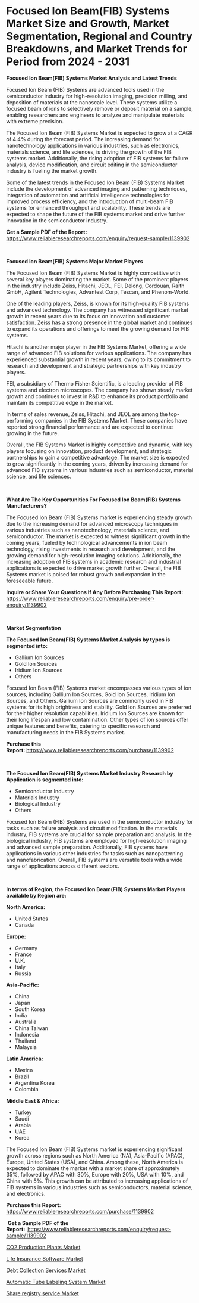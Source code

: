 <p><h1>Focused Ion Beam(FIB) Systems Market Size and Growth, Market Segmentation, Regional and Country Breakdowns, and Market Trends for Period from 2024 -  2031</h1></p><p><strong>Focused Ion Beam(FIB) Systems Market Analysis and Latest Trends</strong></p>
<p><p>Focused Ion Beam (FIB) Systems are advanced tools used in the semiconductor industry for high-resolution imaging, precision milling, and deposition of materials at the nanoscale level. These systems utilize a focused beam of ions to selectively remove or deposit material on a sample, enabling researchers and engineers to analyze and manipulate materials with extreme precision.</p><p>The Focused Ion Beam (FIB) Systems Market is expected to grow at a CAGR of 4.4% during the forecast period. The increasing demand for nanotechnology applications in various industries, such as electronics, materials science, and life sciences, is driving the growth of the FIB systems market. Additionally, the rising adoption of FIB systems for failure analysis, device modification, and circuit editing in the semiconductor industry is fueling the market growth.</p><p>Some of the latest trends in the Focused Ion Beam (FIB) Systems Market include the development of advanced imaging and patterning techniques, integration of automation and artificial intelligence technologies for improved process efficiency, and the introduction of multi-beam FIB systems for enhanced throughput and scalability. These trends are expected to shape the future of the FIB systems market and drive further innovation in the semiconductor industry.</p></p>
<p><strong>Get a Sample PDF of the Report:&nbsp;</strong> <a href="https://www.reliableresearchreports.com/enquiry/request-sample/1139902">https://www.reliableresearchreports.com/enquiry/request-sample/1139902</a></p>
<p>&nbsp;</p>
<p><strong>Focused Ion Beam(FIB) Systems Major Market Players</strong></p>
<p><p>The Focused Ion Beam (FIB) Systems Market is highly competitive with several key players dominating the market. Some of the prominent players in the industry include Zeiss, Hitachi, JEOL, FEI, Delong, Cordouan, Raith GmbH, Agilent Technologies, Advantest Corp, Tescan, and Phenom-World.</p><p>One of the leading players, Zeiss, is known for its high-quality FIB systems and advanced technology. The company has witnessed significant market growth in recent years due to its focus on innovation and customer satisfaction. Zeiss has a strong presence in the global market and continues to expand its operations and offerings to meet the growing demand for FIB systems.</p><p>Hitachi is another major player in the FIB Systems Market, offering a wide range of advanced FIB solutions for various applications. The company has experienced substantial growth in recent years, owing to its commitment to research and development and strategic partnerships with key industry players.</p><p>FEI, a subsidiary of Thermo Fisher Scientific, is a leading provider of FIB systems and electron microscopes. The company has shown steady market growth and continues to invest in R&D to enhance its product portfolio and maintain its competitive edge in the market.</p><p>In terms of sales revenue, Zeiss, Hitachi, and JEOL are among the top-performing companies in the FIB Systems Market. These companies have reported strong financial performance and are expected to continue growing in the future.</p><p>Overall, the FIB Systems Market is highly competitive and dynamic, with key players focusing on innovation, product development, and strategic partnerships to gain a competitive advantage. The market size is expected to grow significantly in the coming years, driven by increasing demand for advanced FIB systems in various industries such as semiconductor, material science, and life sciences.</p></p>
<p>&nbsp;</p>
<p><strong>What Are The Key Opportunities For Focused Ion Beam(FIB) Systems Manufacturers?</strong></p>
<p><p>The Focused Ion Beam (FIB) Systems market is experiencing steady growth due to the increasing demand for advanced microscopy techniques in various industries such as nanotechnology, materials science, and semiconductor. The market is expected to witness significant growth in the coming years, fueled by technological advancements in ion beam technology, rising investments in research and development, and the growing demand for high-resolution imaging solutions. Additionally, the increasing adoption of FIB systems in academic research and industrial applications is expected to drive market growth further. Overall, the FIB Systems market is poised for robust growth and expansion in the foreseeable future.</p></p>
<p><strong>Inquire or Share Your Questions If Any Before Purchasing This Report:</strong> <a href="https://www.reliableresearchreports.com/enquiry/pre-order-enquiry/1139902">https://www.reliableresearchreports.com/enquiry/pre-order-enquiry/1139902</a></p>
<p>&nbsp;</p>
<p><strong>Market Segmentation</strong></p>
<p><strong>The Focused Ion Beam(FIB) Systems Market Analysis by types is segmented into:</strong></p>
<p><ul><li>Gallium Ion Sources</li><li>Gold Ion Sources</li><li>Iridium Ion Sources</li><li>Others</li></ul></p>
<p><p>Focused Ion Beam (FIB) Systems market encompasses various types of ion sources, including Gallium Ion Sources, Gold Ion Sources, Iridium Ion Sources, and Others. Gallium Ion Sources are commonly used in FIB systems for its high brightness and stability. Gold Ion Sources are preferred for their higher resolution capabilities. Iridium Ion Sources are known for their long lifespan and low contamination. Other types of ion sources offer unique features and benefits, catering to specific research and manufacturing needs in the FIB Systems market.</p></p>
<p><strong>Purchase this Report:&nbsp;</strong><a href="https://www.reliableresearchreports.com/purchase/1139902">https://www.reliableresearchreports.com/purchase/1139902</a></p>
<p>&nbsp;</p>
<p><strong>The Focused Ion Beam(FIB) Systems Market Industry Research by Application is segmented into:</strong></p>
<p><ul><li>Semiconductor Industry</li><li>Materials Industry</li><li>Biological Industry</li><li>Others</li></ul></p>
<p><p>Focused Ion Beam (FIB) Systems are used in the semiconductor industry for tasks such as failure analysis and circuit modification. In the materials industry, FIB systems are crucial for sample preparation and analysis. In the biological industry, FIB systems are employed for high-resolution imaging and advanced sample preparation. Additionally, FIB systems have applications in various other industries for tasks such as nanopatterning and nanofabrication. Overall, FIB systems are versatile tools with a wide range of applications across different sectors.</p></p>
<p>&nbsp;</p>
<p><strong>In terms of Region, the Focused Ion Beam(FIB) Systems Market Players available by Region are:</strong></p>
<p>
    <p> <strong> North America: </strong>
        <ul>
            <li>United States</li>
            <li>Canada</li>
        </ul>
        </p> 
    <p> <strong> Europe: </strong>
        <ul>
            <li>Germany</li>
            <li>France</li>
            <li>U.K.</li>
            <li>Italy</li>
            <li>Russia</li>
        </ul>
        </p> 
    <p> <strong> Asia-Pacific: </strong>
        <ul>
            <li>China</li>
            <li>Japan</li>
            <li>South Korea</li>
            <li>India</li>
            <li>Australia</li>
            <li>China Taiwan</li>
            <li>Indonesia</li>
            <li>Thailand</li>
            <li>Malaysia</li>
        </ul>
        </p> 
    <p> <strong> Latin America: </strong>
        <ul>
            <li>Mexico</li>
            <li>Brazil</li>
            <li>Argentina Korea</li>
            <li>Colombia</li>
        </ul>
        </p> 
    <p> <strong> Middle East & Africa: </strong>
        <ul>
            <li>Turkey</li>
            <li>Saudi</li>
            <li>Arabia</li>
            <li>UAE</li>
            <li>Korea</li>
        </ul>
    </p>
    </p>
<p><p>The Focused Ion Beam (FIB) Systems market is experiencing significant growth across regions such as North America (NA), Asia-Pacific (APAC), Europe, United States (USA), and China. Among these, North America is expected to dominate the market with a market share of approximately 35%, followed by APAC with 30%, Europe with 20%, USA with 10%, and China with 5%. This growth can be attributed to increasing applications of FIB systems in various industries such as semiconductors, material science, and electronics.</p></p>
<p><strong>Purchase this Report: </strong><a href="https://www.reliableresearchreports.com/purchase/1139902">https://www.reliableresearchreports.com/purchase/1139902</a></p>
<p>&nbsp;<strong>Get a Sample PDF of the Report:&nbsp;&nbsp;</strong><a href="https://www.reliableresearchreports.com/enquiry/request-sample/1139902">https://www.reliableresearchreports.com/enquiry/request-sample/1139902</a></p>
<p><strong></strong></p>
<p><p><a href="https://github.com/marloy8/Market-Research-Report-List-3/blob/main/co2-production-plants-market.md">CO2 Production Plants Market</a></p><p><a href="https://github.com/jj19131/Market-Research-Report-List-1/blob/main/life-insurance-software-market.md">Life Insurance Software Market</a></p><p><a href="https://github.com/WillieWoodard/Market-Research-Report-List-3/blob/main/debt-collection-services-market.md">Debt Collection Services Market</a></p><p><a href="https://github.com/Sarissaschmalingtr6fz2739/Market-Research-Report-List-1/blob/main/automatic-tube-labeling-system-market.md">Automatic Tube Labeling System Market</a></p><p><a href="https://github.com/jodemen/Market-Research-Report-List-1/blob/main/share-registry-service-market.md">Share registry service Market</a></p></p>